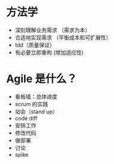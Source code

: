 # 方法学

- 深刻理解业务需求 （需求为本）
- 合适地实现需求 （平衡成本和可扩展性）
- tdd（质量保证）
- 有必要立即重构 (增加适应性)

# Agile 是什么？

- 看板墙：总体进度
- scrum 的实践
- 站会（stand up）
- code diff
- 安排工作
- 修改代码
- 做部署
- 讨论
- spike
